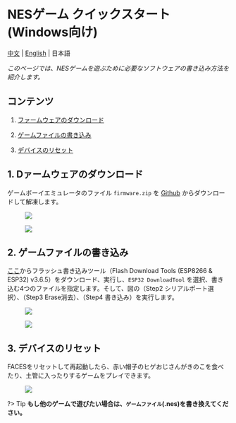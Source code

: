 # NESゲーム クイックスタート (Windows向け)

[中文](zh_CN/quick_start/faces/gameboy_burn_a_nes_game) | [English](en/quick_start/faces/gameboy_burn_a_nes_game) | 日本語

*このページでは、NESゲームを遊ぶために必要なソフトウェアの書き込み方法を紹介します。*

## コンテンツ

1. [ファームウェアのダウンロード](#1-ファームウェアのダウンロード)

2. [ゲームファイルの書き込み](#2-ゲームファイルの書き込み)

3. [デバイスのリセット](#3-デバイスのリセット)

## 1. Dァームウェアのダウンロード

ゲームボーイエミュレータのファイル `firmware.zip` を [Github](https://github.com/m5stack/M5Stack-nesemu) からダウンロードして解凍します。

<figure>
    <img src="assets/img/getting_started_pics/faces/download_from_github.png">
</figure>

<figure>
    <img src="assets/img/getting_started_pics/faces/unpack_firmware.png">
</figure>

## 2. ゲームファイルの書き込み

[ここ](https://www.espressif.com/en/support/download/other-tools)からフラッシュ書き込みツール（Flash Download Tools (ESP8266 & ESP32) v3.6.5）をダウンロード、実行し、`ESP32 DownloadTool` を選択、書き込む4つのファイルを指定します。そして、図の（Step2 シリアルポート選択）、（Step3 Erase消去）、（Step4 書き込み）を実行します。

<figure>
    <img src="assets/img/getting_started_pics/faces/chose_files.png">
</figure>

<figure>
    <img src="assets/img/getting_started_pics/faces/download_it.png">
</figure>

## 3. デバイスのリセット

FACESをリセットして再起動したら、赤い帽子のヒゲおじさんがきのこを食べたり、土管に入ったりするゲームをプレイできます。

<figure>
    <img src="assets/img/product_pics/core/faces_kit/gameboy_01.jpg">
</figure>

?> Tip **もし他のゲームで遊びたい場合は、`ゲームファイル`(.nes)を書き換えてください。**
